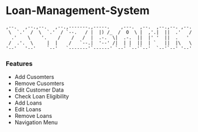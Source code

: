 # Loan-Management-System  

                                                                        
    ,--.   ,--.,--.   ,--.,-------.,-----.    ,---.  ,--.  ,--.,--. ,--.     
     \  `.'  /  \  `.'  / `--.   / |  |) /_  /  O  \ |  ,'.|  ||  .'   /     
      .'    \    '.    /    /   /  |  .-.  \|  .-.  ||  |' '  ||  .   '       
     /  .'.  \     |  |    /   `--.|  '--' /|  | |  ||  | `   ||  |\   \      
    '--'   '--'    `--'   `-------'`------' `--' `--'`--'  `--'`--' '--'      
   
### Features
- Add Cusomters
- Remove Cusomters
- Edit Customer Data
- Check Loan Eligibility
- Add Loans
- Edit Loans
- Remove Loans
- Navigation Menu

